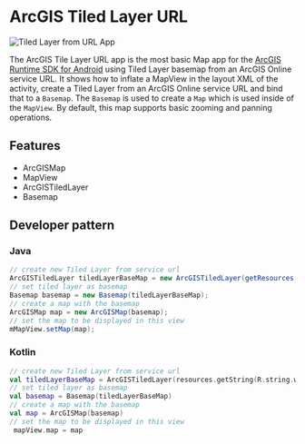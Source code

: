 # ArcGIS Tiled Layer URL

![Tiled Layer from URL App](tiledlayer-from-url.png)

The ArcGIS Tile Layer URL app is the most basic Map app for the [ArcGIS Runtime SDK for Android](https://developers.arcgis.com/en/android/) using Tiled Layer basemap from an ArcGIS Online service URL.  It shows how to inflate a MapView in the layout XML of the activity, create a Tiled Layer from an ArcGIS Online service URL and bind that to a `Basemap`.  The `Basemap` is used to create a `Map` which is used inside of the `MapView`.  By default, this map supports basic zooming and panning operations.

## Features
* ArcGISMap
* MapView
* ArcGISTiledLayer
* Basemap

## Developer pattern
### Java
```java
// create new Tiled Layer from service url
ArcGISTiledLayer tiledLayerBaseMap = new ArcGISTiledLayer(getResources().getString(R.string.world_topo_service));
// set tiled layer as basemap
Basemap basemap = new Basemap(tiledLayerBaseMap);
// create a map with the basemap
ArcGISMap map = new ArcGISMap(basemap);
// set the map to be displayed in this view
mMapView.setMap(map);
```

### Kotlin
```kotlin
// create new Tiled Layer from service url
val tiledLayerBaseMap = ArcGISTiledLayer(resources.getString(R.string.world_topo_service))
// set tiled layer as basemap
val basemap = Basemap(tiledLayerBaseMap)
// create a map with the basemap
val map = ArcGISMap(basemap)
// set the map to be displayed in this view
 mapView.map = map
```